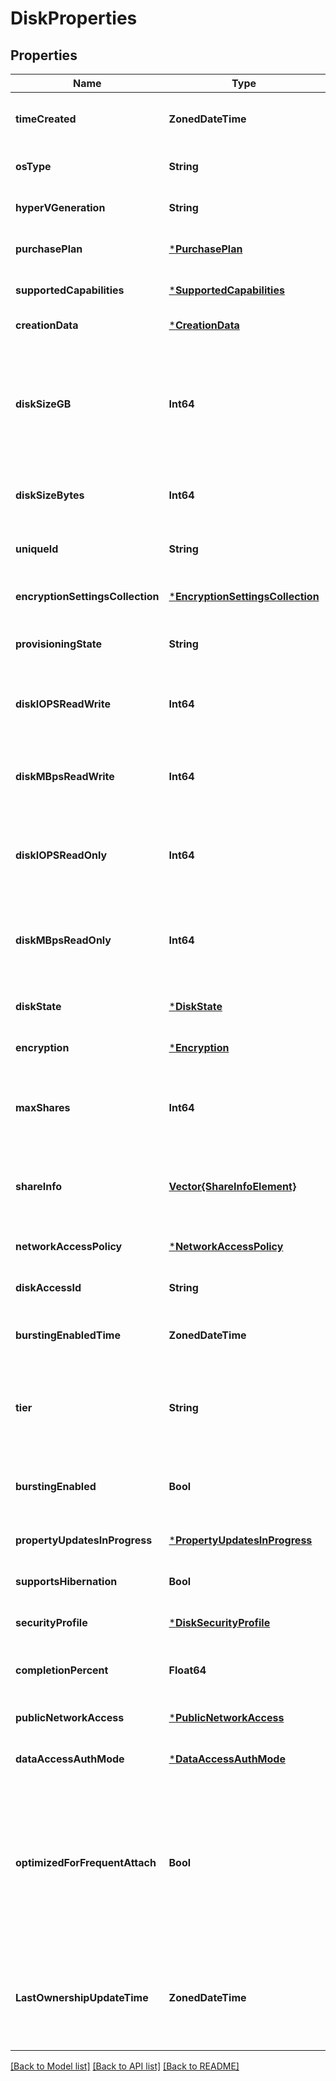 # DiskProperties


## Properties
Name | Type | Description | Notes
------------ | ------------- | ------------- | -------------
**timeCreated** | **ZonedDateTime** | The time when the disk was created. | [optional] [readonly] [default to nothing]
**osType** | **String** | The Operating System type. | [optional] [default to nothing]
**hyperVGeneration** | **String** | The hypervisor generation of the Virtual Machine. Applicable to OS disks only. | [optional] [default to nothing]
**purchasePlan** | [***PurchasePlan**](PurchasePlan.md) |  | [optional] [default to nothing]
**supportedCapabilities** | [***SupportedCapabilities**](SupportedCapabilities.md) |  | [optional] [default to nothing]
**creationData** | [***CreationData**](CreationData.md) |  | [default to nothing]
**diskSizeGB** | **Int64** | If creationData.createOption is Empty, this field is mandatory and it indicates the size of the disk to create. If this field is present for updates or creation with other options, it indicates a resize. Resizes are only allowed if the disk is not attached to a running VM, and can only increase the disk&#39;s size. | [optional] [default to nothing]
**diskSizeBytes** | **Int64** | The size of the disk in bytes. This field is read only. | [optional] [readonly] [default to nothing]
**uniqueId** | **String** | Unique Guid identifying the resource. | [optional] [readonly] [default to nothing]
**encryptionSettingsCollection** | [***EncryptionSettingsCollection**](EncryptionSettingsCollection.md) |  | [optional] [default to nothing]
**provisioningState** | **String** | The disk provisioning state. | [optional] [readonly] [default to nothing]
**diskIOPSReadWrite** | **Int64** | The number of IOPS allowed for this disk; only settable for UltraSSD disks. One operation can transfer between 4k and 256k bytes. | [optional] [default to nothing]
**diskMBpsReadWrite** | **Int64** | The bandwidth allowed for this disk; only settable for UltraSSD disks. MBps means millions of bytes per second - MB here uses the ISO notation, of powers of 10. | [optional] [default to nothing]
**diskIOPSReadOnly** | **Int64** | The total number of IOPS that will be allowed across all VMs mounting the shared disk as ReadOnly. One operation can transfer between 4k and 256k bytes. | [optional] [default to nothing]
**diskMBpsReadOnly** | **Int64** | The total throughput (MBps) that will be allowed across all VMs mounting the shared disk as ReadOnly. MBps means millions of bytes per second - MB here uses the ISO notation, of powers of 10. | [optional] [default to nothing]
**diskState** | [***DiskState**](DiskState.md) |  | [optional] [default to nothing]
**encryption** | [***Encryption**](Encryption.md) |  | [optional] [default to nothing]
**maxShares** | **Int64** | The maximum number of VMs that can attach to the disk at the same time. Value greater than one indicates a disk that can be mounted on multiple VMs at the same time. | [optional] [default to nothing]
**shareInfo** | [**Vector{ShareInfoElement}**](ShareInfoElement.md) | Details of the list of all VMs that have the disk attached. maxShares should be set to a value greater than one for disks to allow attaching them to multiple VMs. | [optional] [readonly] [default to nothing]
**networkAccessPolicy** | [***NetworkAccessPolicy**](NetworkAccessPolicy.md) |  | [optional] [default to nothing]
**diskAccessId** | **String** | ARM id of the DiskAccess resource for using private endpoints on disks. | [optional] [default to nothing]
**burstingEnabledTime** | **ZonedDateTime** | Latest time when bursting was last enabled on a disk. | [optional] [readonly] [default to nothing]
**tier** | **String** | Performance tier of the disk (e.g, P4, S10) as described here: https://azure.microsoft.com/en-us/pricing/details/managed-disks/. Does not apply to Ultra disks. | [optional] [default to nothing]
**burstingEnabled** | **Bool** | Set to true to enable bursting beyond the provisioned performance target of the disk. Bursting is disabled by default. Does not apply to Ultra disks. | [optional] [default to nothing]
**propertyUpdatesInProgress** | [***PropertyUpdatesInProgress**](PropertyUpdatesInProgress.md) |  | [optional] [default to nothing]
**supportsHibernation** | **Bool** | Indicates the OS on a disk supports hibernation. | [optional] [default to nothing]
**securityProfile** | [***DiskSecurityProfile**](DiskSecurityProfile.md) |  | [optional] [default to nothing]
**completionPercent** | **Float64** | Percentage complete for the background copy when a resource is created via the CopyStart operation. | [optional] [default to nothing]
**publicNetworkAccess** | [***PublicNetworkAccess**](PublicNetworkAccess.md) |  | [optional] [default to nothing]
**dataAccessAuthMode** | [***DataAccessAuthMode**](DataAccessAuthMode.md) |  | [optional] [default to nothing]
**optimizedForFrequentAttach** | **Bool** | Setting this property to true improves reliability and performance of data disks that are frequently (more than 5 times a day) by detached from one virtual machine and attached to another. This property should not be set for disks that are not detached and attached frequently as it causes the disks to not align with the fault domain of the virtual machine. | [optional] [default to nothing]
**LastOwnershipUpdateTime** | **ZonedDateTime** | The UTC time when the ownership state of the disk was last changed i.e., the time the disk was last attached or detached from a VM or the time when the VM to which the disk was attached was deallocated or started. | [optional] [readonly] [default to nothing]


[[Back to Model list]](../README.md#models) [[Back to API list]](../README.md#api-endpoints) [[Back to README]](../README.md)


